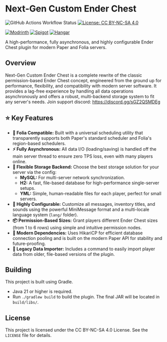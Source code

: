 # Next-Gen Custom Ender Chest

![GitHub Actions Workflow Status](https://img.shields.io/github/actions/workflow/status/maiminhdung/CustomEnderChest-NextGen/gradle-build.yml)
[![License: CC BY-NC-SA 4.0](https://img.shields.io/badge/License-CC_BY--NC--SA_4.0-lightgrey.svg)](https://creativecommons.org/licenses/by-nc-sa/4.0/)

[![Modrinth](https://cdn.jsdelivr.net/npm/@intergrav/devins-badges@3/assets/compact/available/modrinth_vector.svg)](https://modrinth.com/plugin/custom-ender-chest)
[![Spigot](https://cdn.jsdelivr.net/npm/@intergrav/devins-badges@3/assets/compact/available/spigot_vector.svg)](https://www.spigotmc.org/resources/127090/)
[![Hangar](https://cdn.jsdelivr.net/npm/@intergrav/devins-badges@3/assets/compact/available/hangar_vector.svg)](https://hangar.papermc.io/maiminhdung/Next-Gen-CustomEnderChest)

A high-performance, fully asynchronous, and highly configurable Ender Chest plugin for modern Paper and Folia servers.

## Overview

Next-Gen Custom Ender Chest is a complete rewrite of the classic permission-based Ender Chest concept, engineered from the ground up for performance, flexibility, and compatibility with modern server software. It provides a lag-free experience by handling all data operations asynchronously and offers a robust, multi-backend storage system to fit any server's needs.
Join support discord: https://discord.gg/sGZ2QSMDEg

## ⭐ Key Features

* **🚀 Folia Compatible:** Built with a universal scheduling utility that transparently supports both Paper's standard scheduler and Folia's region-based schedulers.
* **⚡ Fully Asynchronous:** All data I/O (loading/saving) is handled off the main server thread to ensure zero TPS loss, even with many players online.
* **💾 Flexible Storage Backend:** Choose the best storage solution for your server via the config:
    * **MySQL:** For multi-server network synchronization.
    * **H2:** A fast, file-based database for high-performance single-server setups.
    * **YML:** Simple, human-readable files for each player, perfect for small servers.
* **🎨 Highly Configurable:** Customize all messages, inventory titles, and sounds using the powerful MiniMessage format and a multi-locale language system (`lang/` folder).
* **📦 Permission-Based Sizes:** Grant players different Ender Chest sizes (from 1 to 6 rows) using simple and intuitive permission nodes.
* **🔧 Modern Dependencies:** Uses HikariCP for efficient database connection pooling and is built on the modern Paper API for stability and future-proofing.
* **🔄 Legacy Data Importer:** Includes a command to easily import player data from older, file-based versions of the plugin.

## Building

This project is built using Gradle.

* Java 21 or higher is required.
* Run `./gradlew build` to build the plugin. The final JAR will be located in `build/libs/`.

## License

This project is licensed under the CC BY-NC-SA 4.0 License. See the `LICENSE` file for details.

